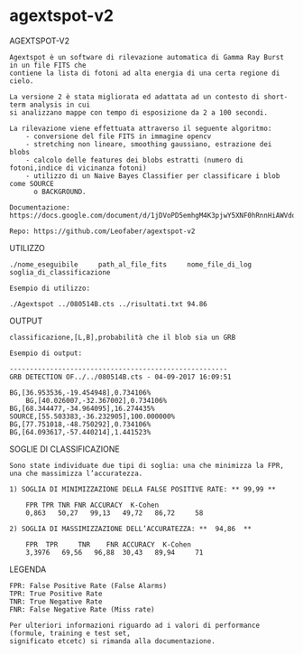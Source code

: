 # agextspot-v2


AGEXTSPOT-V2

	Agextspot è un software di rilevazione automatica di Gamma Ray Burst in un file FITS che 
	contiene la lista di fotoni ad alta energia di una certa regione di cielo.

	La versione 2 è stata migliorata ed adattata ad un contesto di short-term analysis in cui
	si analizzano mappe con tempo di esposizione da 2 a 100 secondi. 

	La rilevazione viene effettuata attraverso il seguente algoritmo:
		- conversione del file FITS in immagine opencv
		- stretching non lineare, smoothing gaussiano, estrazione dei blobs
		- calcolo delle features dei blobs estratti (numero di fotoni,indice di vicinanza fotoni)
		- utilizzo di un Naive Bayes Classifier per classificare i blob come SOURCE
		  o BACKGROUND.

	Documentazione: https://docs.google.com/document/d/1jDVoPD5emhgM4K3pjwY5XNF0hRnnHiAWVdoTvMgOEwk/edit#heading=h.568bs0t6yg27

	Repo: https://github.com/Leofaber/agextspot-v2



UTILIZZO

	./nome_eseguibile     path_al_file_fits     nome_file_di_log     soglia_di_classificazione

	Esempio di utilizzo:

	./Agextspot ../080514B.cts ../risultati.txt 94.86

OUTPUT

	classificazione,[L,B],probabilità che il blob sia un GRB

	Esempio di output:

	------------------------------------------------------
	GRB DETECTION OF../../080514B.cts - 04-09-2017 16:09:51

	BG,[36.953536,-19.454948],0.734106%
        BG,[40.026007,-32.367002],0.734106%
	BG,[68.344477,-34.964095],16.274435%
	SOURCE,[55.503383,-36.232905],100.000000%
	BG,[77.751018,-48.750292],0.734106%
	BG,[64.093617,-57.440214],1.441523%

	

SOGLIE DI CLASSIFICAZIONE

	Sono state individuate due tipi di soglia: una che minimizza la FPR, una che massimizza l’accuratezza.

	1) SOGLIA DI MINIMIZZAZIONE DELLA FALSE POSITIVE RATE: ** 99,99 **

		FPR	TPR	TNR	FNR	ACCURACY  K-Cohen
		0,863   50,27   99,13   49,72   86,72	  58	

	2) SOGLIA DI MASSIMIZZAZIONE DELL’ACCURATEZZA: **  94,86  **

		FPR	 TPR	 TNR	FNR	ACCURACY  K-Cohen  
		3,3976	 69,56	 96,88	30,43	89,94	  71	   

LEGENDA

	FPR: False Positive Rate (False Alarms)
	TPR: True Positive Rate
	TNR: True Negative Rate
	FNR: False Negative Rate (Miss rate)

	Per ulteriori informazioni riguardo ad i valori di performance (formule, training e test set,
	significato etcetc) si rimanda alla documentazione.
